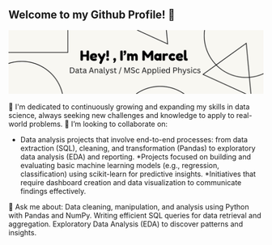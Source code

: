 ## Welcome to my Github Profile! 👋
![Your Profile Banner](https://raw.githubusercontent.com/MarcelAlfaro/github-profile-assets/main/Banner%20Github.png)


🔭 I'm dedicated to continuously growing and expanding my skills in data science, always seeking new challenges and knowledge to apply to real-world problems.
👥 I’m looking to collaborate on:
* Data analysis projects that involve end-to-end processes: from data extraction (SQL), cleaning, and transformation (Pandas) to exploratory data analysis (EDA) and reporting.
*Projects focused on building and evaluating basic machine learning models (e.g., regression, classification) using scikit-learn for predictive insights.
*Initiatives that require dashboard creation and data visualization to communicate findings effectively.

💬 Ask me about:
Data cleaning, manipulation, and analysis using Python with Pandas and NumPy.
Writing efficient SQL queries for data retrieval and aggregation.
Exploratory Data Analysis (EDA) to discover patterns and insights.

